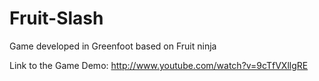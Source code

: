 Fruit-Slash
===========

Game developed in Greenfoot based on Fruit ninja

Link to the Game Demo:
http://www.youtube.com/watch?v=9cTfVXllgRE
